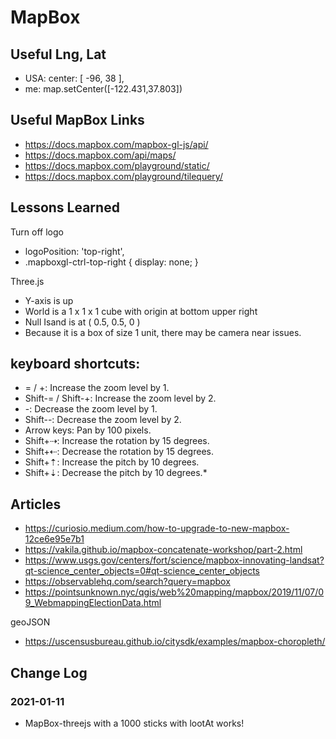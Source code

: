# MapBox


## Useful Lng, Lat

* USA: center: [ -96, 38 ],
* me: map.setCenter([-122.431,37.803])


## Useful MapBox Links

* https://docs.mapbox.com/mapbox-gl-js/api/
* https://docs.mapbox.com/api/maps/
* https://docs.mapbox.com/playground/static/
* https://docs.mapbox.com/playground/tilequery/

## Lessons Learned

Turn off logo

* logoPosition: 'top-right',
* .mapboxgl-ctrl-top-right { display: none; }

Three.js
* Y-axis is up
* World is a 1 x 1 x 1 cube with origin at bottom upper right
* Null Isand is at ( 0.5, 0.5, 0 )
* Because it is a box of size 1 unit, there may be camera near issues.



## keyboard shortcuts:

* = / +: Increase the zoom level by 1.
* Shift-= / Shift-+: Increase the zoom level by 2.
* -: Decrease the zoom level by 1.
* Shift--: Decrease the zoom level by 2.
* Arrow keys: Pan by 100 pixels.
* Shift+⇢: Increase the rotation by 15 degrees.
* Shift+⇠: Decrease the rotation by 15 degrees.
* Shift+⇡: Increase the pitch by 10 degrees.
* Shift+⇣: Decrease the pitch by 10 degrees.*



## Articles

* https://curiosio.medium.com/how-to-upgrade-to-new-mapbox-12ce6e95e7b1
* https://vakila.github.io/mapbox-concatenate-workshop/part-2.html
* https://www.usgs.gov/centers/fort/science/mapbox-innovating-landsat?qt-science_center_objects=0#qt-science_center_objects
* https://observablehq.com/search?query=mapbox
* https://pointsunknown.nyc/qgis/web%20mapping/mapbox/2019/11/07/09_WebmappingElectionData.html

geoJSON

* https://uscensusbureau.github.io/citysdk/examples/mapbox-choropleth/

## Change Log

### 2021-01-11

* MapBox-threejs with a 1000 sticks with lootAt works!

